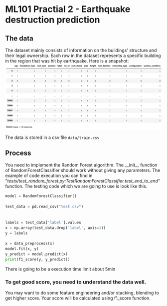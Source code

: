 # ML101 Practial 2 - Earthquake destruction prediction

## The data

The dataset mainly consists of information on the buildings' structure and 
their legal ownership. Each row in the dataset represents a specific building 
in the region that was hit by earthquake. Here is a snapshot:
![](data.png)

The data is stored in a csv file `data/train.csv` 

## Process
You need to implement the Random Forest algorithm. The \_\_init__ function of 
RandomForestClassifier should work without giving any parameters.
The example of code execution you can find in
 "*tests/test_random_forest.py:TestRandomForestClassifier.test_end_to_end*"
function. 
The testing code which we are going to use is look like this.
```python
model = RandomForestClassifier()

test_data = pd.read_csv("test.csv")


labels = test_data['label'].values
x = np.array(test_data.drop('label', axis=1))
y = labels

x = data_preprocess(x)
model.fit(x, y)
y_predict = model.predict(x)
print(f1_score(y, y_predict))
```
There is going to be a execution time limit about 5min

### To get good score, you need to understand the data well.
You may want to do some feature engineering and/or stacking, blending to get 
higher score.
Your score will be calculated using f1_score function.
